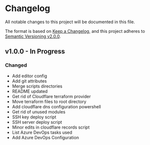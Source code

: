 # Changelog

All notable changes to this project will be documented in this file.

The format is based on [Keep a Changelog](https://keepachangelog.com/en/1.0.0/),
and this project adheres to [Semantic Versioning v2.0.0](https://semver.org/spec/v2.0.0.html).

## v1.0.0 - In Progress

### Changed

- Add editor config
- Add git attributes
- Merge scripts directories
- README updated
- Get rid of Cloudflare terraform provider
- Move terraform files to root directory
- Add cloudflare dns configuration powershell
- Get rid of unused modules
- SSH key deploy script
- SSH server deploy script
- Minor edits in cloudflare records script
- List Azure DevOps tasks used
- Add Azure DevOps Configuration

